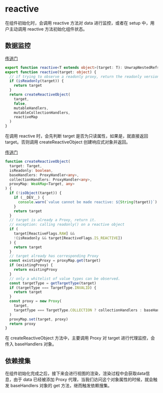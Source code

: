 # reactive
在组件初始化时，会调用 reactive 方法对 data 进行监控，或者在 setup 中，用户主动调用 reactive 方法初始化组件状态。

## 数据监控
[传送门](https://github.com/vuejs/core/blob/0cf9ae62be21a6180f909e03091f087254ae3e52/packages/reactivity/src/reactive.ts#L89)
```typescript
export function reactive<T extends object>(target: T): UnwrapNestedRefs<T>
export function reactive(target: object) {
  // if trying to observe a readonly proxy, return the readonly version.
  if (isReadonly(target)) {
    return target
  }
  return createReactiveObject(
    target,
    false,
    mutableHandlers,
    mutableCollectionHandlers,
    reactiveMap
  )
}
```

在调用 reactive 时，会先判断 target 是否为只读属性，如果是，就直接返回 target。否则调用 createReactiveObject 创建响应式对象并返回。

[传送门](https://github.com/vuejs/core/blob/0cf9ae62be21a6180f909e03091f087254ae3e52/packages/reactivity/src/reactive.ts#L181)
```typescript
function createReactiveObject(
  target: Target,
  isReadonly: boolean,
  baseHandlers: ProxyHandler<any>,
  collectionHandlers: ProxyHandler<any>,
  proxyMap: WeakMap<Target, any>
) {
  if (!isObject(target)) {
    if (__DEV__) {
      console.warn(`value cannot be made reactive: ${String(target)}`)
    }
    return target
  }
  // target is already a Proxy, return it.
  // exception: calling readonly() on a reactive object
  if (
    target[ReactiveFlags.RAW] &&
    !(isReadonly && target[ReactiveFlags.IS_REACTIVE])
  ) {
    return target
  }
  // target already has corresponding Proxy
  const existingProxy = proxyMap.get(target)
  if (existingProxy) {
    return existingProxy
  }
  // only a whitelist of value types can be observed.
  const targetType = getTargetType(target)
  if (targetType === TargetType.INVALID) {
    return target
  }
  const proxy = new Proxy(
    target,
    targetType === TargetType.COLLECTION ? collectionHandlers : baseHandlers
  )
  proxyMap.set(target, proxy)
  return proxy
}
```
在 createReactiveObject 方法中，主要调用 Proxy 对 target 进行代理监控，会传入 baseHandlers 对象。

## 依赖搜集
在组件初始化完成之后，接下来会进行视图的渲染，渲染过程中会获取data信息，由于 data 已经被添加 Proxy 代理，当我们访问这个对象属性的时候，就会触发 baseHandlers 对象的 get 方法，继而触发依赖搜集。
